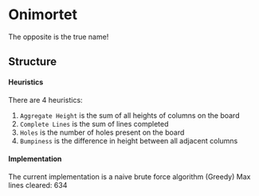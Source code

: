 # Onimortet
The opposite is the true name!

## Structure
#### Heuristics
There are 4 heuristics:

1. `Aggregate Height` is the sum of all heights of columns on the board
1. `Complete Lines` is the sum of lines completed
1. `Holes` is the number of holes present on the board
1. `Bumpiness` is the difference in height between all adjacent columns

#### Implementation
The current implementation is a naive brute force algorithm (Greedy)
Max lines cleared: 634
